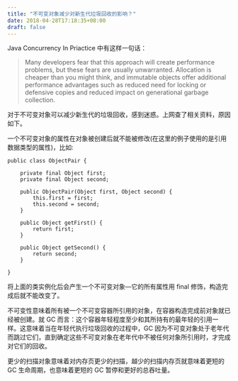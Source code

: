 ```yaml
---
title: "不可变对象减少对新生代垃圾回收的影响？"
date: 2018-04-28T17:18:35+08:00
draft: false
---
```


Java Concurrency In Priactice 中有这样一句话：

>Many developers fear that this approach will create performance problems, but these fears are usually unwarranted. Allocation is cheaper than you might think, and immutable objects offer additional performance advantages such as reduced need for locking or defensive copies and reduced impact on generational garbage collection.

对于不可变对象可以减少新生代的垃圾回收，感到迷惑。上网查了相关资料，原因如下。

一个不可变对象的属性在对象被创建后就不能被修改(在这里的例子使用的是引用数据类型的属性)，比如:

	public class ObjectPair {
		 
	    private final Object first;
	    private final Object second;
	 
	    public ObjectPair(Object first, Object second) {
	        this.first = first;
	        this.second = second;
	    }
	 
	    public Object getFirst() {
	        return first;
	    }
	 
	    public Object getSecond() {
	        return second;
	    }
	 
	}

将上面的类实例化后会产生一个不可变对象—它的所有属性用 final 修饰，构造完成后就不能改变了。

不可变性意味着所有被一个不可变容器所引用的对象，在容器构造完成前对象就已经被创建。就 GC 而言：这个容器年轻程度至少和其所持有的最年轻的引用一样。这意味着当在年轻代执行垃圾回收的过程中，GC 因为不可变对象处于老年代而跳过它们，直到确定这些不可变对象在老年代中不被任何对象所引用时，才完成对它们的回收。

更少的扫描对象意味着对内存页更少的扫描，越少的扫描内存页就意味着更短的 GC 生命周期，也意味着更短的 GC 暂停和更好的总吞吐量。